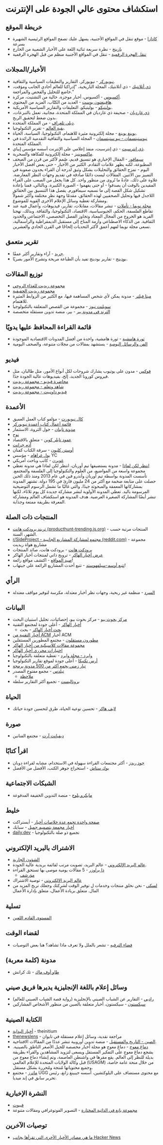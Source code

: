 # استكشاف محتوى عالي الجودة على الإنترنت

## خريطة الموقع

- [كادازا](https://www.kadaza.com/) - موقع تنقل في المواقع الأجنبية، يسهل عليك تصفح المواقع الرئيسية الشهيرة بسرعة
- [بازينج](https://www.buzzing.cc) - نظرة سريعة ثنائية اللغة على الأخبار الشعبية من الخارج
- [تنقل الهجرة الرقمية](https://shuziyimin.org/) - تنقل في المواقع الأجنبية منظم من قبل الهجرة الرقمية

## الأخبار/المجلات

- [نيويوركر](https://www.newyorker.com/) - نيويوركر، التقارير والتعليقات السياسية والثقافية.
- [ذي أتلانتيك](https://www.theatlantic.com/) - ذي أتلانتيك، المجلة التاريخية، "إدراكنا للعالم أحادي الجانب ومؤقت، خاضع للتحليل والفحص والمراجعة."
- [أكسيوس](https://www.axios.com/) - أكسيوس، أخبار موجزة، خالية من التشتيت، مركزة.
- [هافينغتون بوست](https://www.huffpost.com/) - العديد من الكتّاب، المزيد من المحتوى.
- [بوليتيكو](https://www.politico.com/) - بوليتيكو، التعليقات والتقارير السياسية الأمريكية.
- [ذي غارديان](https://www.theguardian.com/) - صحيفة ذي غارديان في المملكة المتحدة، مجانية، تعمل بالتبرعات، بدون ضغط لتحقيق الربح.
- [ديلي تلغراف](https://www.telegraph.co.uk/) - من المملكة المتحدة.
- [بقية العالم](https://restofworld.org/) - تقرير التكنولوجيا.
- [بوينغ بوينغ](https://boingboing.net/) - مجلة إلكترونية مثيرة للاهتمام، التكنولوجيا، السياسة، الحياة.
- [نيوستيتسمان - نيو ستيتسمان](https://www.newstatesman.com/) - المجلة السياسية والثقافية التقدمية الرائدة في المملكة المتحدة.
- [ذي إنترسبت](https://theintercept.com/) - ذي إنترسبت، منفذ إعلامي على الإنترنت أسسه مؤسس إيباي.
- [ماكسوينيز](https://www.mcsweeneys.net/) - مجلة إلكترونية للفكاهة والسخرية.
- [سيمافور](https://www.semafor.com/) - المقال الإخباري هو تنسيق قديم، صُمم لأكثر من قرن من الصحف المطبوعة، لكنه يظهر علامات التقادم. الكثير من الأخبار - حتى بعض أفضل الأخبار اليوم - تمزج الحقائق والتحليلات بشكل وثيق لدرجة أن القراء يجدون صعوبة في التمييز بين الاثنين. المقالات ليست دائمًا صادقة في تقديم وجهات النظر المعارضة. علاوة على ذلك، عادةً ما تُروى من منظور واحد. كل هذا يجعل من الصعب على القراء المقيدين بالوقت أن يصدقوا - أو حتى يفهموا - الصورة الكبيرة. وبالتالي، قمنا بإعادة تشكيل شكل القصة إلى ما نسميه سيمافورم. يفصل هذا التنسيق بين الحقائق اللاجدل فيها وتحليل الصحفيين لهذه الحقائق، مقدمًا وجهة نظر مختلفة وأكثر شمولاً ومشاركة تغطية وسائل الإعلام الأخرى القوية للموضوع.
- [مجلة نويما - تأملات](https://www.noemamag.com/) - تنشر مقالات، مقابلات، تقارير، فيديوهات، وأعمال فنية عند تقاطع الفلسفة، الحكم، الجيوسياسية، الاقتصاد، التكنولوجيا، والثقافة. وبذلك، نهجنا الفريد هو الخروج من المجال المعتاد وتجاوز الفصل التخصصي، الاجتماعي والحدود الثقافية. من الذكاء الاصطناعي وأزمة المناخ إلى مستقبل الديمقراطية والرأسمالية، تسعى مجلة نويما لفهم أعمق لأكثر التحديات إلحاحًا في القرن الحادي والعشرين.

## تقرير متعمق

- [جريد](https://www.grid.news/) - آراء وتقارير أكثر عمقًا.
- [بودينج](https://pudding.cool/) - تقارير بودينج تفيد بأن الطباعة مريحة وتشرح الأمور بصريًا.

## توزيع المقالات

- [مجموعة ريديت للغذاء الروحي](https://old.reddit.com/r/Foodforthought/)
- [مجموعة ريديت الحقيقية](https://old.reddit.com/r/TrueReddit/)
- [ميتا فيلتر](https://www.metafilter.com/) - مدونة يمكن لأي شخص المساهمة فيها، مع الكثير من الروابط المثيرة للاهتمام.
- [سويلنت نيوز](https://soylentnews.org/) - مجموعة من القصص المتعلقة بالتكنولوجيا
- [الترند في مدونة بير](https://bearblog.dev/discover/) - بير، منصة تدوين مستقلة متخصصة

## قائمة القراءة المحافظ عليها يدويًا

- [ثورة هامشية](https://marginalrevolution.com/) - ثورة هامشية، واحدة من أفضل المدونات الاقتصادية الموجودة
- [الفن والرسائل اليومية](https://www.aldaily.com/) - يستشهد بمقالات من مجلات متنوعة، والصحف اليومية

## فيديو

- [فوكس](https://www.youtube.com/c/Vox/featured) - مدون على يوتيوب يشارك شروحات لكل أنواع الأمور، مثل طالبان، مثل فيروس كورونا الجديد، إلخ، بفيديوهات عالية الجودة جدًا.
- [محاضرة فيديو - مجموعة ريديت](https://www.reddit.com/r/lectures/)
- [شاهد وتعلم - مجموعة ريديت](https://www.reddit.com/r/WatchandLearn/)
- [فيديو داونبيت - مجموعة ريديت](https://www.reddit.com/r/mealtimevideos/)

## الأعمدة

- [كال نيوبورت](https://www.newyorker.com/contributors/cal-newport) - مؤلفو كتاب العمل العميق
- [قائمة أعمال كتاب أعمدة نيويوركر](https://www.newyorker.com/news/our-columnists)
- [مدونة تاينان](https://tynan.com/) - حول الثروة، الاستثمار
- [نوح](https://noahpinion.substack.com/)
- [عمود تايلر كوين](https://www.bloomberg.com/opinion/authors/AS6n2t3d_iA/tyler-cowen) -
  متعلق بالاقتصاد
- [آدم جرانت](https://adamgrant.bulletin.com/)
- [أوستن كليون](https://austinkleon.substack.com/) - سرقة الكتاب كفنان
- [بول غراهام](http://paulgraham.com/articles.html) - مؤسس YC
- [غويرن](https://www.gwern.net/index) - كاتب وباحث أمريكي
- [انتظر لكن لماذا](https://waitbutwhy.com/homepage) - مدونة يستضيفها تيم أوربان، انتظر لكن لماذا هي مدونة تغطي مجموعة واسعة من المواضيع، من العلوم والتكنولوجيا إلى الفلسفة والمجتمع. تأسست المدونة بواسطة تيم أوربان وأندرو فين في عام 2013 ومنذ ذلك الحين حصلت على متابعة ضخمة مع أكثر من 24 مليون قارئ في 195 دولة. تشتهر المدونة بمشاركاتها المعمقة والمبحوثة جيدًا، والتي غالبًا ما تشمل الرسوم التوضيحية المرسومة باليد. تعطي المدونة الأولوية لنشر مشاركة جديدة كل يوم ثلاثاء، لكنها تنشر أيضًا المشاركة الصغيرة العرضية. هدف المدونة هو استكشاف العالم ومشاركة المعرفة بطريقة ممتعة وجذابة.

## المنتجات ذات الصلة

- [تريند برودكت هانت (producthunt-trending.js.org)](https://producthunt-trending.js.org/?range=monthly) -
  المنتجات مرتبة حسب الشهر، السنة.
- [r/SideProject - مجتمع لمشاركة المشاريع الجانبية (reddit.com)](https://www.reddit.com/r/SideProject/) - مجموعة مشاريع هواة ريديت
- [برودكت هانت](https://www.producthunt.com/) - برودكت هانت، صائد المنتجات
- [عرض أخبار الهاكر](https://news.ycombinator.com/show) - ترويج ذاتي لمنتجات أخبار الهاكر
- [صيد المواقع](https://www.websitehunt.co/) - اكتشف مواقع رائعة!
- [تتبع أوسم-سيلفهوستد](https://www.trackawesomelist.com) - تتبع أحدث المشاريع الرائعة على جيتهاب!

## الرأي

- [السرد](https://www.narrativesproject.com/) - منظمة غير ربحية، وجهات نظر أخبار معتدلة، مكرسة لتوفير مواقف معتدلة

## البيانات

- [مركز بحوث بيو](https://www.pewresearch.org/) - مركز بحوث بيو، إحصائيات، تحليل استبيان البحث
- [أخبار الهاكر](https://news.ycombinator.com/news) - أعلى جودة لمجتمع التقنية
  - [بحث أخبار الهاكر](https://hn.algolia.com/) - بحث
- [أخبار التقنية من ACM](https://technews.acm.org) أخبار ACM
- [مطورون مستقلون](https://www.indiehackers.com/) - مجتمع المطورين المستقلين
- [مجموعة مقالات كلاسيكية من أخبار الهاكر](https://hn.lindylearn.io/)
- [اختيارات محرري أخبار الهاكر](https://news.ycombinator.com/invited)
- [وايرد - مجلة وايرد](https://www.wired.com/) - تغطية متعلقة بالتكنولوجيا
- [أرس تكنيكا](https://arstechnica.com/) - أعلى جودة لموقع تقارير التكنولوجيا
- [تيار زمني يجمع أكثر من 500 مدونة برمجة](https://engineeringblogs.xyz/)
- [تيلدس](https://tildes.net/) - مجمع مفتوح المصدر
  - [ملاحظة](https://blog.tildes.net/announcing-tildes)
- [بروتاليست](https://brutalist.report/) - تجميع أكثر التقارير سلطة

## الحياة

- [لايف هاكر](https://lifehacker.com/) - تحسين نوعية الحياة، طرق لتحسين جودة حياتك

## صورة

- [ديفيانت آرت](https://www.deviantart.com/) - مجتمع الفنانين

## اقرأ كتابًا

- [جود ريدز](https://www.goodreads.com/) - أكثر مجتمعات القراءة سهولة في الاستخدام، مشابه لقراءة دوبان
- [بوك ستاش](https://bookstash.io/) - استخراج جوهر الكتب، الأفضل من الأفضل

## الشبكات الاجتماعية

- [مايكرو.بلوج](https://micro.blog/) - منصة التدوين الخفيفة المدفوعة

## خليط

- [صفحة واحدة تجمع عدة خلاصات أخبار](https://upstract.com/) - أبستراكت
- [أخبار مجمعة بتصميم جميل](https://spike.news/) - سبايك
- [daily.dev](https://app.daily.dev) - تجميع ذو صلة بالتكنولوجيا

## الاشتراك بالبريد الإلكتروني

- [الشؤون الجارية](https://www.currentaffairs.org/)
- [عالم البريد الإلكتروني](https://inboxworld.io/) - عالم البريد، تصويت مرتب لقائمة بريدية عالية الجودة.
- [ذا براوزر](https://thebrowser.com/) - 5 مقالات يومية موصى بها تستحق القراءة
  - [مؤرشف](https://thebrowser.com/archive/)
- [عالم البريد الإلكتروني](https://inboxworld.io/) - توصية الاشتراك
- [لسكي](https://laskie.substack.com/) - نحن نخلق منتجات وخدمات ل
  توفير الوقت لشركتك وجعلك تربح المزيد من المال. متعلق بريادة الأعمال، متعلق بإدارة الأعمال

## تسلية

- [المستوى القادم اللعين](https://twitter.com/nextfukinglevel)

## لقضاء الوقت

- [فضاء الترفيه](https://entertaining.space/) - تشعر بالملل ولا تعرف ماذا تشاهد؟ هنا بعض التوصيات

## مدونة (كلمة معربة)

- [طاو أوف ماك](https://taoofmac.com/) - تك كرانش

## وسائل إعلام باللغة الإنجليزية يديرها فريق صيني

- [راديي](https://radii.co/about) - التقارير عن الشباب الصيني بالإنجليزية (رواية قصة الشباب الصيني للعالم)
- [سيكستون](https://www.sixthtone.com/) - سيكستون، أخبار متعلقة بالصين من منظور الأشخاص المشاركين

## الكتابة الصينية

- [أخبار البداية](https://theinitium.com/) - theinitium
- [thenewslens](https://www.thenewslens.com/) - مراجعة نقدية، وسائل إعلام مستقلة في تايوان
- [الصين - التاريخ والمستقبل](https://www.chinese-future.org/) - منصة تدوين أوروبية تنشر عددًا من المقالات الافتتاحية.
- [دماغ معوج](https://www.wainao.me/) - دماغ معوج هو مجلة أخبار مخصصة للجيل الأصغر الناطق بالصينية. يشجع دماغ معوج على التفكير المستقل ويسعى لتزويد المشاهدين والقراء بطريقة بديلة للنظر إلى العالم. يقع مقرها في واشنطن العاصمة، وتم إنشاء دماغ معوج من قبل وكالة الولايات المتحدة للإعلام العالمي (USAGM) من خلال منحة عامة خاصة، وجميع محتوياتها مُنتجة ومُحررة بشكل مستقل.
- [ماترز](https://matters.news/) - مجتمع UGG مع محتوى مستضاف على البلوكتشين، أسسه جيبينغ زانغ، رئيس تحرير سابق في إند ميديا.

## النشرة الإخبارية

- [فيبوت](https://weizhou.substack.com/)
- [مجموعة يانغ في الذاتية المختارة](http://www.999kg.com/) - التصوير الفوتوغرافي ومقالات متنوعة

## توصيات الآخرين

- [ما هي مصادر الأخبار الأخرى التي تقرأها بجانب Hacker News](https://news.ycombinator.com/item?id=36175315)
